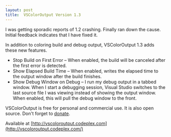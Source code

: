 ```yaml
---
layout: post
title:  VSColorOutput Version 1.3
---
```

I was getting sporadic reports of 1.2 crashing. Finally ran down the cause. Initial feedback indicates that I have fixed it.

In addition to coloring build and debug output, VSColorOutput 1.3 adds these new features.

  * Stop Build on First Error – When enabled, the build will be canceled after the first error is detected. 
  * Show Elapsed Build Time – When enabled, writes the elapsed time to the output window after the build finishes. 
  * Show Debug Window on Debug – I run my debug output in a tabbed window. When I start a debugging session, Visual Studio switches to the last source file I was viewing instead of showing the output window. When enabled, this will pull the debug window to the front. 

VSColorOutput is free for personal and commercial use. It is also open source. Don't forget to [donate](https://www.paypal.com/cgi-bin/webscr?cmd=_s-xclick&hosted_button_id=5966770).

Available at [http://vscoloroutput.codeplex.com](http://vscoloroutput.codeplex.com/)
